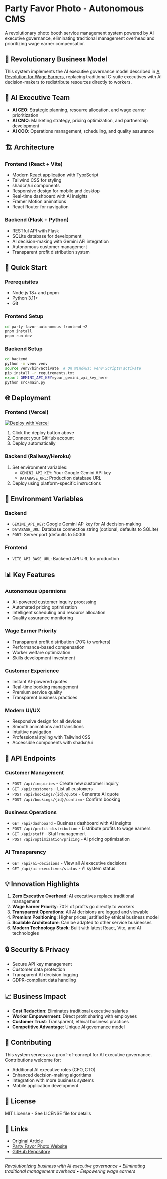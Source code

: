 # Party Favor Photo - Autonomous CMS

A revolutionary photo booth service management system powered by AI executive governance, eliminating traditional management overhead and prioritizing wage earner compensation.

## 🚀 Revolutionary Business Model

This system implements the AI executive governance model described in [A Revolution for Wage Earners](https://medium.com/@josephandrewlee/a-revolution-for-wage-earners-212c1bdd6f0f), replacing traditional C-suite executives with AI decision-makers to redistribute resources directly to workers.

## 🤖 AI Executive Team

- **AI CEO**: Strategic planning, resource allocation, and wage earner prioritization
- **AI CMO**: Marketing strategy, pricing optimization, and partnership development  
- **AI COO**: Operations management, scheduling, and quality assurance

## 🏗️ Architecture

### Frontend (React + Vite)
- Modern React application with TypeScript
- Tailwind CSS for styling
- shadcn/ui components
- Responsive design for mobile and desktop
- Real-time dashboard with AI insights
- Framer Motion animations
- React Router for navigation

### Backend (Flask + Python)
- RESTful API with Flask
- SQLite database for development
- AI decision-making with Gemini API integration
- Autonomous customer management
- Transparent profit distribution system

## 🔧 Quick Start

### Prerequisites
- Node.js 18+ and pnpm
- Python 3.11+
- Git

### Frontend Setup
```bash
cd party-favor-autonomous-frontend-v2
pnpm install
pnpm run dev
```

### Backend Setup
```bash
cd backend
python -m venv venv
source venv/bin/activate  # On Windows: venv\Scripts\activate
pip install -r requirements.txt
export GEMINI_API_KEY=your_gemini_api_key_here
python src/main.py
```

## 🌐 Deployment

### Frontend (Vercel)
[![Deploy with Vercel](https://vercel.com/button)](https://vercel.com/new/clone?repository-url=https://github.com/DevGruGold/party-favor-autonomous-cms&project-name=party-favor-autonomous-cms&repository-name=party-favor-autonomous-cms&root-directory=frontend)

1. Click the deploy button above
2. Connect your GitHub account
3. Deploy automatically

### Backend (Railway/Heroku)
1. Set environment variables:
   - `GEMINI_API_KEY`: Your Google Gemini API key
   - `DATABASE_URL`: Production database URL
2. Deploy using platform-specific instructions

## 🔑 Environment Variables

### Backend
- `GEMINI_API_KEY`: Google Gemini API key for AI decision-making
- `DATABASE_URL`: Database connection string (optional, defaults to SQLite)
- `PORT`: Server port (defaults to 5000)

### Frontend
- `VITE_API_BASE_URL`: Backend API URL for production

## 📊 Key Features

### Autonomous Operations
- AI-powered customer inquiry processing
- Automated pricing optimization
- Intelligent scheduling and resource allocation
- Quality assurance monitoring

### Wage Earner Priority
- Transparent profit distribution (70% to workers)
- Performance-based compensation
- Worker welfare optimization
- Skills development investment

### Customer Experience
- Instant AI-powered quotes
- Real-time booking management
- Premium service quality
- Transparent business practices

### Modern UI/UX
- Responsive design for all devices
- Smooth animations and transitions
- Intuitive navigation
- Professional styling with Tailwind CSS
- Accessible components with shadcn/ui

## 🔄 API Endpoints

### Customer Management
- `POST /api/inquiries` - Create new customer inquiry
- `GET /api/customers` - List all customers
- `POST /api/bookings/{id}/quote` - Generate AI quote
- `POST /api/bookings/{id}/confirm` - Confirm booking

### Business Operations
- `GET /api/dashboard` - Business dashboard with AI insights
- `POST /api/profit-distribution` - Distribute profits to wage earners
- `GET /api/staff` - Staff management
- `POST /api/optimization/pricing` - AI pricing optimization

### AI Transparency
- `GET /api/ai-decisions` - View all AI executive decisions
- `GET /api/ai-executives/status` - AI system status

## 💡 Innovation Highlights

1. **Zero Executive Overhead**: AI executives replace traditional management
2. **Wage Earner Priority**: 70% of profits go directly to workers
3. **Transparent Operations**: All AI decisions are logged and viewable
4. **Premium Positioning**: Higher prices justified by ethical business model
5. **Scalable Architecture**: Can be adapted to other service businesses
6. **Modern Technology Stack**: Built with latest React, Vite, and AI technologies

## 🔒 Security & Privacy

- Secure API key management
- Customer data protection
- Transparent AI decision logging
- GDPR-compliant data handling

## 📈 Business Impact

- **Cost Reduction**: Eliminates traditional executive salaries
- **Worker Empowerment**: Direct profit sharing with employees
- **Customer Trust**: Transparent, ethical business practices
- **Competitive Advantage**: Unique AI governance model

## 🤝 Contributing

This system serves as a proof-of-concept for AI executive governance. Contributions welcome for:
- Additional AI executive roles (CFO, CTO)
- Enhanced decision-making algorithms
- Integration with more business systems
- Mobile application development

## 📄 License

MIT License - See LICENSE file for details

## 🔗 Links

- [Original Article](https://medium.com/@josephandrewlee/a-revolution-for-wage-earners-212c1bdd6f0f)
- [Party Favor Photo Website](https://www.partyfavorphoto.com)
- [GitHub Repository](https://github.com/DevGruGold/party-favor-autonomous-cms)

---

*Revolutionizing business with AI executive governance • Eliminating traditional management overhead • Empowering wage earners*

